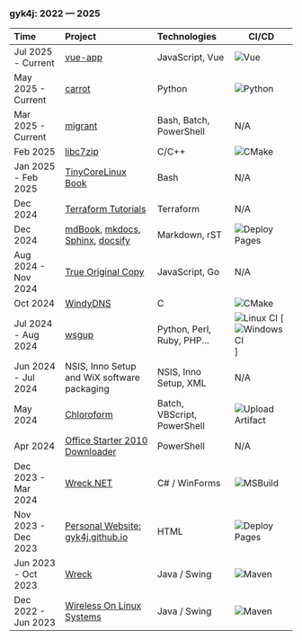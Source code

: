 ### gyk4j: 2022 &mdash; 2025

| Time                | Project                                                 | Technologies                | CI/CD                                                                                                                                                                     |
| :------------------ | :------------------------------------------------------ | :-------------------------- | ------------------------------------------------------------------------------------------------------------------------------------------------------------------------- |
| Jul 2025 - Current  | [vue-app][19]                                           | JavaScript, Vue             | ![Vue](https://github.com/gyk4j/vue-app/actions/workflows/build.yml/badge.svg)                                                                                            |
| May 2025 - Current  | [carrot][18]                                            | Python                      | ![Python](https://github.com/gyk4j/carrot/actions/workflows/python-app.yml/badge.svg)                                                                                     |
| Mar 2025 - Current  | [migrant][17]                                           | Bash, Batch, PowerShell     | N/A                                                                                                                                                                       |
| Feb 2025            | [libc7zip][16]                                          | C/C++                       | ![CMake](https://github.com/gyk4j/libc7zip/actions/workflows/cmake.yml/badge.svg)                                                                                         |
| Jan 2025 - Feb 2025 | [TinyCoreLinux Book][15]                                | Bash                        | N/A                                                                                                                                                                       |
| Dec 2024            | [Terraform Tutorials][14]                               | Terraform                   | N/A                                                                                                                                                                       |
| Dec 2024            | [mdBook][10], [mkdocs][11], [Sphinx][12], [docsify][13] | Markdown, rST               | ![Deploy Pages](https://github.com/gyk4j/try-mdbook/actions/workflows/deploy.yml/badge.svg)                                                                               |
| Aug 2024 - Nov 2024 | [True Original Copy][9]                                 | JavaScript, Go              | N/A                                                                                                                                                                       |
| Oct 2024            | [WindyDNS][8]                                           | C                           | ![CMake](https://github.com/gyk4j/windydns/actions/workflows/cmake.yml/badge.svg)                                                                                         |
| Jul 2024 - Aug 2024 | [wsgup][7]                                              | Python, Perl, Ruby, PHP...  | ![Linux CI](https://github.com/gyk4j/wsgup/actions/workflows/linux.yml/badge.svg) [![Windows CI](https://github.com/gyk4j/wsgup/actions/workflows/windows.yml/badge.svg)] |
| Jun 2024 - Jul 2024 | NSIS, Inno Setup and WiX software packaging             | NSIS, Inno Setup, XML       | N/A                                                                                                                                                                       |
| May 2024            | [Chloroform][6]                                         | Batch, VBScript, PowerShell | ![Upload Artifact](https://github.com/gyk4j/chcl3/actions/workflows/ci.yml/badge.svg)                                                                                     |
| Apr 2024            | [Office Starter 2010 Downloader][5]                     | PowerShell                  | N/A                                                                                                                                                                       |
| Dec 2023 - Mar 2024 | [Wreck.NET][4]                                          | C# / WinForms               | ![MSBuild](https://github.com/gyk4j/wreck-net/actions/workflows/dotnet-desktop.yml/badge.svg)                                                                             |
| Nov 2023 - Dec 2023 | [Personal Website: gyk4j.github.io][3]                  | HTML                        | ![Deploy Pages](https://github.com/gyk4j/gyk4j.github.io/actions/workflows/static.yml/badge.svg)                                                                          |
| Jun 2023 - Oct 2023 | [Wreck][2]                                              | Java / Swing                | ![Maven](https://github.com/gyk4j/wreck/actions/workflows/maven.yml/badge.svg)                                                                                            |
| Dec 2022 - Jun 2023 | [Wireless On Linux Systems][1]                          | Java / Swing                | ![Maven](https://github.com/gyk4j/wols/actions/workflows/maven.yml/badge.svg)                                                                                             |

<!--
#### May 2025 - Current / [carrot][18] / Python
- Crop and Resize and ROTation tool for bulk operations in a folder/directory.
- Packaged and tested in Win64.


#### Mar 2025 - Current / [migrant][17] / Bash, Batch, PowerShell
- A simplified, lightweight and portable alternative for Vagrant.

#### Feb 2025 / [libc7zip][16] / C/C++
- Forked binding wrapper for 7-Zip without callbacks.
- Required by [sevenzip-go][sevenzip-go].

#### Jan 2025 - Feb 2025 / [TinyCoreLinux Book][15] / Bash
- Example scripts to remaster Tiny Core Linux from "Into the Core: A Look at 
Tiny Core Linux" book.

#### Dec 2024 / [mdBook][10], [mkdocs][11], [Sphinx][12], [docsify][13] / Markdown, rST
- Documentation/static page generators.

#### Aug 2024 - Nov 2024 / [True Original Copy][9] / JavaScript, Go
- Backup and disaster recovery for Docker services. 
- [React][react] frontend and [Go][go] backend.

#### Oct 2024 / [WindyDNS][8] / C
- Windows DNS that always returns a fixed DNS replies. Written in [Win32 API][winapi] and C.

#### Jul 2024 - Aug 2024 / [wsgup][7] / Python, Perl, Ruby, PHP...
- Wireless@SGx registration [AES-CCM][ccm] credential decryption in 14 programming languages.

#### Jun 2024 - Jul 2024 / Software packaging / NSIS, Inno Setup, XML
- Windows software installers and packagers for [NSIS][nsis], [Inno Setup][innosetup] and [WiX Toolset][wix]

#### May 2024 / [Chloroform][6] / Batch, VBScript, PowerShell
- Scripts to silence, disable and degrade Microsoft telemetry on Windows 7.

#### Apr 2024 / [Office Starter 2010 Downloader][5] / PowerShell
- PowerShell script ported from [AutoIt][autoit] to download an offline copy of Office Starter 2010.

#### Dec 2023 - Mar 2024 / [Wreck.NET][4] / C#
- Port of [Wreck][wreck4j]. Uses [exiftool][exiftool], [7-Zip][7z] and [MediaInfo][mediainfo].

#### Nov 2023 - Dec 2023 / [Personal Website: gyk4j.github.io][3] / HTML
- Personal web site using [GitHub Pages][github-pages] hosting.

#### Jun 2023 - Oct 2023 / [Wreck][2] / Java
- Java tool to restore and repair file timestamps using metadata.
- Uses Swing GUI.

#### Dec 2022 - Jun 2023 / [Wireless On Linux Systems][1] / Java
- Network connection profile configuration tool for [Wireless@SG][wsg] hotspot network on Linux in Java.
-->

[19]: https://github.com/gyk4j/vue-app
[18]: https://github.com/gyk4j/carrot
[17]: https://github.com/gyk4j/migrant
[16]: https://github.com/gyk4j/libc7zip
[sevenzip-go]: https://pkg.go.dev/github.com/itchio/sevenzip-go
[15]: https://github.com/gyk4j/tinycorelinux-book
[14]: https://github.com/gyk4j/terraform-tutorials
[13]: https://github.com/gyk4j/try-docsify
[12]: https://github.com/gyk4j/try-sphinx
[11]: https://github.com/gyk4j/try-mkdocs
[10]: https://github.com/gyk4j/try-mdbook
[9]: https://github.com/gyk4j/toc
[react]: https://react.dev
[go]: https://go.dev
[8]: https://github.com/gyk4j/windydns
[winapi]: https://learn.microsoft.com/en-us/windows/win32/apiindex/windows-api-list
[7]: https://github.com/gyk4j/wsgup
[ccm]: https://en.wikipedia.org/wiki/CCM_mode
[nsis]: https://nsis.sourceforge.io/Main_Page
[innosetup]: https://jrsoftware.org/isinfo.php
[wix]: https://www.firegiant.com/wixtoolset/
[6]: https://github.com/gyk4j/chcl3
[5]: https://github.com/gyk4j/moszolo
[autoit]: https://www.autoitscript.com/site/
[4]: https://github.com/gyk4j/wreck-net
[exiftool]: https://www.exiftool.org
[7z]: https://www.7-zip.org
[mediainfo]: https://mediaarea.net/en/MediaInfo
[3]: https://gyk4j.github.io
[github-pages]: https://pages.github.com/
[2]: https://github.com/gyk4j/wreck
[1]: https://github.com/gyk4j/wols
[wsg]: https://www.imda.gov.sg/how-we-can-help/wireless-at-sg
